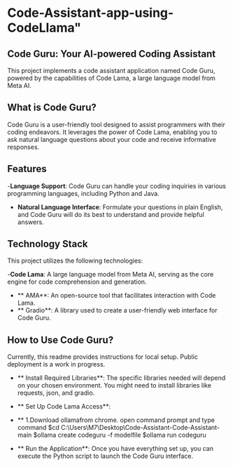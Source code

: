 # Code-Assistant-app-using-CodeLlama" 

## Code Guru: Your AI-powered Coding Assistant
This project implements a code assistant application named Code Guru, powered by the capabilities of Code Lama, a large language model from Meta AI.

## What is Code Guru?
Code Guru is a user-friendly tool designed to assist programmers with their coding endeavors. It leverages the power of Code Lama, enabling you to ask natural language questions about your code and receive informative responses.

## Features
-**Language Support**: Code Guru can handle your coding inquiries in various programming languages, including Python and Java.
- **Natural Language Interface**: Formulate your questions in plain English, and Code Guru will do its best to understand and provide helpful answers.
## Technology Stack
  This project utilizes the following technologies:

-**Code Lama**: A large language model from Meta AI, serving as the core engine for code comprehension and generation.
- ** AMA**: An open-source tool that facilitates interaction with Code Lama.
- ** Gradio**: A library used to create a user-friendly web interface for Code Guru.
## How to Use Code Guru?
Currently, this readme provides instructions for local setup. Public deployment is a work in progress.

- ** Install Required Libraries**:
The specific libraries needed will depend on your chosen environment. You might need to install libraries like requests, json, and gradio.

- ** Set Up Code Lama Access**:
- ** 1.Download ollamafrom chrome.
open command prompt and type command
$cd C:\Users\M7\Desktop\Code-Assistant-Code-Assistant-main
$ollama create codeguru -f modelfile
$ollama run codeguru

- ** Run the Application**:
Once you have everything set up, you can execute the Python script to launch the Code Guru interface.

